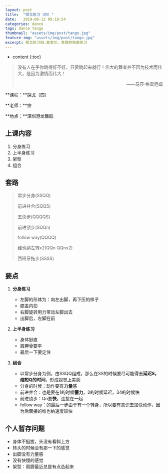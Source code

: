 ```yaml
---
layout: post
title:  "探戈练习（四）"
date:   2019-06-12 09:16:54
categories: dance
tags: dance tango
thumbnail: "assets/img/post/tango.jpg"
feature-img: "assets/img/post/tango.jpg"
excerpt: 探戈练习四:基本功，套路的简单练习
---
```


* content
{:toc}
> 没有人在乎你跳得好不好。只要跳起来就行！伟大的舞者并不因为技术而伟大，是因为激情而伟大！
>
> <p align="right">——马莎·格雷厄姆　　</p>

**课程：**探戈（四）

**老师：**宗

**地点：**深圳港龙舞蹈



## 上课内容

1. 分身练习
2. 上半身练习
3. 架型
4. 组合



## 套路

> 常步分身(SSQQ)
>
> 前进并合(SQQS)
>
> 五快步(QQQQS)
>
> 前进锁步(SQQn)
>
> follow way(QQQQ)
>
> 维也纳左转x2(QQn QQnx2)
>
> 西班牙拖步(SSSS)




## 要点

1. **分身练习**
   - 左脚的形体为：向左出脚，再下压的样子
   - 膝盖内扣
   - 右脚旋转用力带动左脚出去
   - 出脚后，左脚在前

2. **上半身练习**
   - 身体挺直
   - 肩胛骨要平
   - 最后一下要定住

3. **组合**
   - 以常步分身为例，由SSQQ组成，那么在SS的时候要尽可能得去**延迟S，缩短Q的时间**，形成视觉上美感
   - 分身的时候：动作要有**力量**感
   - 前进并合：也是要在1的时候**蓄力**，2的时候延迟，34的时候快
   - 前进锁步：Qn要**快**，连接在一起
   - follow way：的最后一步由于有一个转身，所以要有意识去加快动作，因为后面接的维也纳速度较快



## 个人暂存问题

   - 身体不挺拔，头没有看斜上方
   - 转头的时候没有那一下的感觉
   - 出脚没有力量感
   - 没有快慢的感觉
   - 架型：肩膀最近总是有点怂起来




